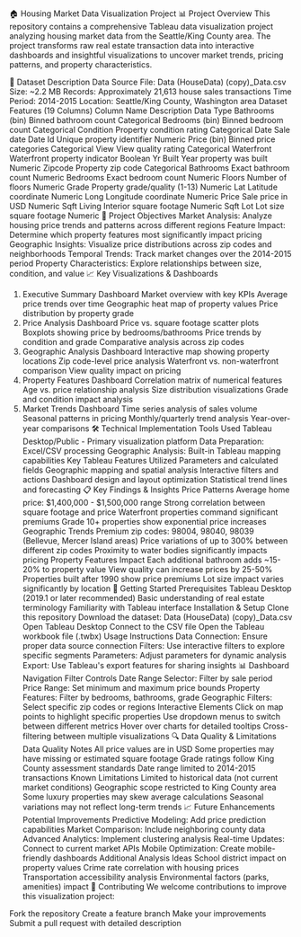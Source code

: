 🏠 Housing Market Data Visualization Project
📊 Project Overview
This repository contains a comprehensive Tableau data visualization project analyzing housing market data from the Seattle/King County area. The project transforms raw real estate transaction data into interactive dashboards and insightful visualizations to uncover market trends, pricing patterns, and property characteristics.

📁 Dataset Description
Data Source
File: Data (HouseData) (copy)_Data.csv
Size: ~2.2 MB
Records: Approximately 21,613 house sales transactions
Time Period: 2014-2015
Location: Seattle/King County, Washington area
Dataset Features (19 Columns)
Column Name	Description	Data Type
Bathrooms (bin)	Binned bathroom count	Categorical
Bedrooms (bin)	Binned bedroom count	Categorical
Condition	Property condition rating	Categorical
Date	Sale date	Date
Id	Unique property identifier	Numeric
Price (bin)	Binned price categories	Categorical
View	View quality rating	Categorical
Waterfront	Waterfront property indicator	Boolean
Yr Built	Year property was built	Numeric
Zipcode	Property zip code	Categorical
Bathrooms	Exact bathroom count	Numeric
Bedrooms	Exact bedroom count	Numeric
Floors	Number of floors	Numeric
Grade	Property grade/quality (1-13)	Numeric
Lat	Latitude coordinate	Numeric
Long	Longitude coordinate	Numeric
Price	Sale price in USD	Numeric
Sqft Living	Interior square footage	Numeric
Sqft Lot	Lot size square footage	Numeric
🎯 Project Objectives
Market Analysis: Analyze housing price trends and patterns across different regions
Feature Impact: Determine which property features most significantly impact pricing
Geographic Insights: Visualize price distributions across zip codes and neighborhoods
Temporal Trends: Track market changes over the 2014-2015 period
Property Characteristics: Explore relationships between size, condition, and value
📈 Key Visualizations & Dashboards
1. Executive Summary Dashboard
Market overview with key KPIs
Average price trends over time
Geographic heat map of property values
Price distribution by property grade
2. Price Analysis Dashboard
Price vs. square footage scatter plots
Boxplots showing price by bedrooms/bathrooms
Price trends by condition and grade
Comparative analysis across zip codes
3. Geographic Analysis Dashboard
Interactive map showing property locations
Zip code-level price analysis
Waterfront vs. non-waterfront comparison
View quality impact on pricing
4. Property Features Dashboard
Correlation matrix of numerical features
Age vs. price relationship analysis
Size distribution visualizations
Grade and condition impact analysis
5. Market Trends Dashboard
Time series analysis of sales volume
Seasonal patterns in pricing
Monthly/quarterly trend analysis
Year-over-year comparisons
🛠 Technical Implementation
Tools Used
Tableau Desktop/Public - Primary visualization platform
Data Preparation: Excel/CSV processing
Geographic Analysis: Built-in Tableau mapping capabilities
Key Tableau Features Utilized
Parameters and calculated fields
Geographic mapping and spatial analysis
Interactive filters and actions
Dashboard design and layout optimization
Statistical trend lines and forecasting
📋 Key Findings & Insights
Price Patterns
Average home price: $1,400,000 - $1,500,000 range
Strong correlation between square footage and price
Waterfront properties command significant premiums
Grade 10+ properties show exponential price increases
Geographic Trends
Premium zip codes: 98004, 98040, 98039 (Bellevue, Mercer Island areas)
Price variations of up to 300% between different zip codes
Proximity to water bodies significantly impacts pricing
Property Features Impact
Each additional bathroom adds ~15-20% to property value
View quality can increase prices by 25-50%
Properties built after 1990 show price premiums
Lot size impact varies significantly by location
🚀 Getting Started
Prerequisites
Tableau Desktop (2019.1 or later recommended)
Basic understanding of real estate terminology
Familiarity with Tableau interface
Installation & Setup
Clone this repository
Download the dataset: Data (HouseData) (copy)_Data.csv
Open Tableau Desktop
Connect to the CSV file
Open the Tableau workbook file (.twbx)
Usage Instructions
Data Connection: Ensure proper data source connection
Filters: Use interactive filters to explore specific segments
Parameters: Adjust parameters for dynamic analysis
Export: Use Tableau's export features for sharing insights
📊 Dashboard Navigation
Filter Controls
Date Range Selector: Filter by sale period
Price Range: Set minimum and maximum price bounds
Property Features: Filter by bedrooms, bathrooms, grade
Geographic Filters: Select specific zip codes or regions
Interactive Elements
Click on map points to highlight specific properties
Use dropdown menus to switch between different metrics
Hover over charts for detailed tooltips
Cross-filtering between multiple visualizations
🔍 Data Quality & Limitations
Data Quality Notes
All price values are in USD
Some properties may have missing or estimated square footage
Grade ratings follow King County assessment standards
Date range limited to 2014-2015 transactions
Known Limitations
Limited to historical data (not current market conditions)
Geographic scope restricted to King County area
Some luxury properties may skew average calculations
Seasonal variations may not reflect long-term trends
📈 Future Enhancements
Potential Improvements
Predictive Modeling: Add price prediction capabilities
Market Comparison: Include neighboring county data
Advanced Analytics: Implement clustering analysis
Real-time Updates: Connect to current market APIs
Mobile Optimization: Create mobile-friendly dashboards
Additional Analysis Ideas
School district impact on property values
Crime rate correlation with housing prices
Transportation accessibility analysis
Environmental factors (parks, amenities) impact
👥 Contributing
We welcome contributions to improve this visualization project:

Fork the repository
Create a feature branch
Make your improvements
Submit a pull request with detailed description
